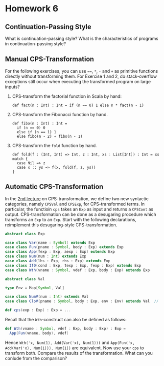 # Homework 6

## Continuation-Passing Style

What is continuation-passing style?  What is the characteristics of programs in
continuation-passing style?

## Manual CPS-Transformation

For the following exercises, you can use `==`, `*`, `-` and `+` as primitive
functions directly without transforming them.  For Exercise 1 and 2, do
stack-overflow exceptions still occur when executing the transformed program on
large inputs?

1. CPS-transform the factorial function in Scala by hand:

    ```
    def fact(n : Int) : Int = if (n == 0) 1 else n * fact(n - 1)
    ```

2. CPS-transform the Fibonacci function by hand.

    ```
    def fibo(n : Int) : Int =
      if (n == 0) 0
      else if (n == 1) 1
      else fibo(n - 2) + fibo(n - 1)
    ```

3. CPS-transform the `fold` function by hand.

    ```
    def fold(f : (Int, Int) => Int, z : Int, xs : List[Int]) : Int = xs match {
      case Nil => z
      case x :: ys => f(x, fold(f, z, ys))
    }
    ```

## Automatic CPS-Transformation

In the [2nd lecture](../../lecturenotes/14-cpstransformation2.scala) on
CPS-transformation, we define two new syntactic categories, namely `CPSVal` and
`CPSExp`, for CPS-transformed terms.  In particular, the functioin `cps` takes
an `Exp` as input and returns a `CPSCont` as output.  CPS-transformation can be
done as a desugaring procedure which transforms an `Exp` to an `Exp`.  Start
with the following declarations, reimplement this desugaring-style
CPS-transformation.

```scala
abstract class Exp

case class Var(name : Symbol) extends Exp
case class Fun(pname : Symbol, body : Exp) extends Exp
case class App(fexp : Exp, aexp : Exp) extends Exp
case class Num(num : Int) extends Exp
case class Add(lhs : Exp, rhs : Exp) extends Exp
case class If0(cond : Exp, texp : Exp, fexp : Exp) extends Exp
case class Wth(vname : Symbol, vdef : Exp, body : Exp) extends Exp

abstract class Val

type Env = Map[Symbol, Val]

case class NumV(num : Int) extends Val
case class CloV(pname : Symbol, body : Exp, env : Env) extends Val  // closure

def cps(exp : Exp) : Exp = ...
```

Recall that the `Wth`-construct can also be defined as follows:

```scala
def Wth(vname : Symbol, vdef : Exp, body : Exp) : Exp =
  App(Fun(vname, body), vdef)
```

Hence `Wth('x, Num(1), Add(Var('x), Num(1)))` and `App(Fun('x, Add(Var('x),
Num(1))), Num(1))` are equivalent.  Now use your `cps` to transform both.
Compare the results of the transformation.  What can you conlude from the
comparison?


